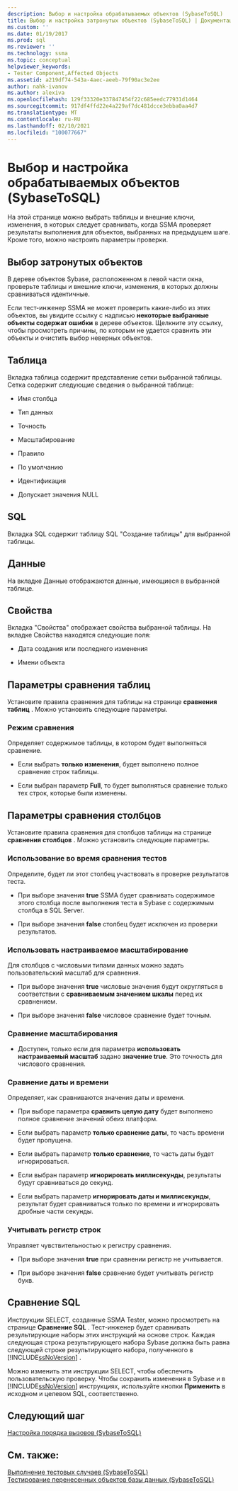 ```yaml
---
description: Выбор и настройка обрабатываемых объектов (SybaseToSQL)
title: Выбор и настройка затронутых объектов (SybaseToSQL) | Документация Майкрософт
ms.custom: ''
ms.date: 01/19/2017
ms.prod: sql
ms.reviewer: ''
ms.technology: ssma
ms.topic: conceptual
helpviewer_keywords:
- Tester Component,Affected Objects
ms.assetid: a219df74-543a-4aec-aeeb-79f90ac3e2ee
author: nahk-ivanov
ms.author: alexiva
ms.openlocfilehash: 129f33320e337847454f22c685eedc77931d1464
ms.sourcegitcommit: 917df4ffd22e4a229af7dc481dcce3ebba0aa4d7
ms.translationtype: MT
ms.contentlocale: ru-RU
ms.lasthandoff: 02/10/2021
ms.locfileid: "100077667"
---
```

# <a name="selecting-and-configuring-affected-objects-sybasetosql"></a>Выбор и настройка обрабатываемых объектов (SybaseToSQL)
На этой странице можно выбрать таблицы и внешние ключи, изменения, в которых следует сравнивать, когда SSMA проверяет результаты выполнения для объектов, выбранных на предыдущем шаге. Кроме того, можно настроить параметры проверки.  
  
## <a name="selection-of-affected-objects"></a>Выбор затронутых объектов  
В дереве объектов Sybase, расположенном в левой части окна, проверьте таблицы и внешние ключи, изменения, в которых должны сравниваться идентичные.  
  
Если тест-инженер SSMA не может проверить какие-либо из этих объектов, вы увидите ссылку с надписью **некоторые выбранные объекты содержат ошибки** в дереве объектов. Щелкните эту ссылку, чтобы просмотреть причины, по которым не удается сравнить эти объекты и очистить выбор неверных объектов.  
  
## <a name="table"></a>Таблица  
Вкладка таблица содержит представление сетки выбранной таблицы. Сетка содержит следующие сведения о выбранной таблице:  
  
-   Имя столбца  
  
-   Тип данных  
  
-   Точность  
  
-   Масштабирование  
  
-   Правило  
  
-   По умолчанию  
  
-   Идентификация  
  
-   Допускает значения NULL  
  
## <a name="sql"></a>SQL  
Вкладка SQL содержит таблицу SQL "Создание таблицы" для выбранной таблицы.  
  
## <a name="data"></a>Данные  
На вкладке Данные отображаются данные, имеющиеся в выбранной таблице.  
  
## <a name="properties"></a>Свойства  
Вкладка "Свойства" отображает свойства выбранной таблицы. На вкладке Свойства находятся следующие поля:  
  
-   Дата создания или последнего изменения  
  
-   Имени объекта  
  
## <a name="table-comparison-settings"></a>Параметры сравнения таблиц  
Установите правила сравнения для таблицы на странице **сравнения таблиц** . Можно установить следующие параметры.  
  
### <a name="comparison-mode"></a>Режим сравнения  
Определяет содержимое таблицы, в котором будет выполняться сравнение.  
  
-   Если выбрать **только изменения**, будет выполнено полное сравнение строк таблицы.  
  
-   Если выбран параметр **Full**, то будет выполняться сравнение только тех строк, которые были изменены.  
  
## <a name="column-comparison-settings"></a>Параметры сравнения столбцов  
Установите правила сравнения для столбцов таблицы на странице **сравнения столбцов** . Можно установить следующие параметры.  
  
### <a name="use-during-test-comparisons"></a>Использование во время сравнения тестов  
Определите, будет ли этот столбец участвовать в проверке результатов теста.  
  
-   При выборе значения **true** SSMA будет сравнивать содержимое этого столбца после выполнения теста в Sybase с содержимым столбца в SQL Server.
  
-   При выборе значения **false** столбец будет исключен из проверки результатов.  
  
### <a name="use-custom-scale"></a>Использовать настраиваемое масштабирование  
Для столбцов с числовыми типами данных можно задать пользовательский масштаб для сравнения.  
  
-   При выборе значения **true** числовые значения будут округляться в соответствии с **сравниваемым значением шкалы** перед их сравнением.  
  
-   При выборе значения **false** числовое сравнение будет точным.  
  
### <a name="comparing-scale"></a>Сравнение масштабирования  
  
-   Доступен, только если для параметра **использовать настраиваемый масштаб** задано **значение true**. Это точность для числового сравнения.  
  
### <a name="date-time-comparing"></a>Сравнение даты и времени  
Определяет, как сравниваются значения даты и времени.  
  
-   При выборе параметра **сравнить целую дату** будет выполнено полное сравнение значений обеих платформ.  
  
-   Если выбрать параметр **только сравнение даты**, то часть времени будет пропущена.  
  
-   Если выбрать параметр **только сравнение**, то часть даты будет игнорироваться.  
  
-   Если выбран параметр **игнорировать миллисекунды**, результаты будут сравниваться до секунд.  
  
-   Если выбрать параметр **игнорировать даты и миллисекунды**, результат будет сравниваться только по времени и игнорировать дробные части секунды.  
  
### <a name="ignore-strings-case"></a>Учитывать регистр строк  
Управляет чувствительностью к регистру сравнения.  
  
-   При выборе значения **true** при сравнении регистр не учитывается.  
  
-   При выборе значения **false** сравнение будет учитывать регистр букв.  
  
## <a name="comparing-sql"></a>Сравнение SQL  
Инструкции SELECT, созданные SSMA Tester, можно просмотреть на странице **Сравнение SQL** . Тест-инженер будет сравнивать результирующие наборы этих инструкций на основе строк. Каждая следующая строка результирующего набора Sybase должна быть равна следующей строке результирующего набора, полученного в [!INCLUDE[ssNoVersion](../../includes/ssnoversion-md.md)] .  
  
Можно изменить эти инструкции SELECT, чтобы обеспечить пользовательскую проверку. Чтобы сохранить изменения в Sybase и в [!INCLUDE[ssNoVersion](../../includes/ssnoversion-md.md)] инструкциях, используйте кнопки **Применить** в исходном и целевом SQL, соответственно.  
  
## <a name="next-step"></a>Следующий шаг  
[Настройка порядка вызовов &#40;SybaseToSQL&#41;](../../ssma/sybase/customizing-calls-order-sybasetosql.md)  
  
## <a name="see-also"></a>См. также:  
[Выполнение тестовых случаев &#40;SybaseToSQL&#41;](../../ssma/sybase/running-test-cases-sybasetosql.md)  
[Тестирование перенесенных объектов базы данных &#40;SybaseToSQL&#41;](../../ssma/sybase/testing-migrated-database-objects-sybasetosql.md)  
  
